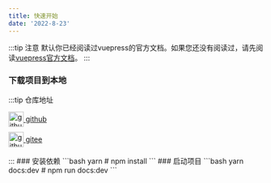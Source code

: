 ```yaml
---
title: 快速开始
date: '2022-8-23'
---
```

:::tip 注意
默认你已经阅读过vuepress的官方文档。如果您还没有阅读过，请先阅读[vuepress官方文档](https://v1.vuepress.vuejs.org/zh/)。
:::
### 下载项目到本地
:::tip 仓库地址
<br/>

<a href="https://github.com/leonProj/vuepress_h5simulator_reco_template" target="_blank" style="display: flex;align-items: center">
   <img height="30" src="https://vkceyugu.cdn.bspapp.com/VKCEYUGU-8f7e1d02-dcb1-46ba-90db-ae32fea44f22/4b2bf3e5-68ad-4a15-b0d1-00b7a5246eab.png" title="github" width="30"/>&nbsp;github
</a>

<a href="https://gitee.com/tttleon/vuepress_h5simulator_reco_template" target="_blank" style="display: flex;align-items: center;margin-top: 10px">
   <img height="30" src="https://vkceyugu.cdn.bspapp.com/VKCEYUGU-8f7e1d02-dcb1-46ba-90db-ae32fea44f22/0d0bc2dc-64e3-4ea1-a641-9c23d198e36d.png" title="github" width="30"/>&nbsp;gitee
</a>

<br/>
:::
### 安装依赖
```bash
yarn # npm install
```
### 启动项目
```bash
yarn docs:dev # npm run docs:dev
```
